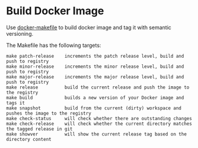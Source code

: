# Build Docker Image

Use [docker-makefile](https://github.com/mvanholsteijn/docker-makefile) to build docker image and tag it with semantic versioning.

The Makefile has the following targets:

```shell
make patch-release    increments the patch release level, build and push to registry
make minor-release    increments the minor release level, build and push to registry
make major-release    increments the major release level, build and push to registry
make release          build the current release and push the image to the registry
make build            builds a new version of your Docker image and tags it
make snapshot         build from the current (dirty) workspace and pushes the image to the registry
make check-status     will check whether there are outstanding changes
make check-release    will check whether the current directory matches the tagged release in git
make showver          will show the current release tag based on the directory content
```
